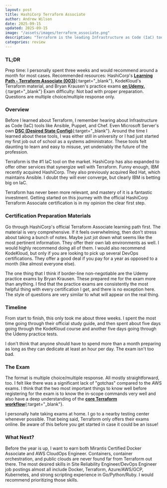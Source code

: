 ```yaml
---
layout: post
title: HashiCorp Terraform Associate
author: Andrew Wilson
date: 2025-09-15
updated: 2025-09-15
image: "/assets/images/terraform_associate.png"
description: "Terraform is the leading Infrastructure as Code (IaC) tool today. This certification sets a strong foundation for understanding how Terraform and IaC works, how to use it effectively and securely, and how to troubleshoot."
categories: review
---
```

### TL;DR
Prep time: I personally spent three weeks and would recommend around a month for most cases.
Recommended resources: HashiCorp's [**Learning Path - Terraform Associate (003)**](https://developer.hashicorp.com/terraform/tutorials/certification-003/associate-study-003){:target="_blank"}, KodeKloud's Terraform material, and Bryan Krausen's practice exams [**on Udemy.**](https://www.udemy.com/course/terraform-associate-practice-exam){:target="_blank"}
Exam difficulty: Not bad with proper preparation. Questions are multiple choice/multiple response only.

### Overview
Before I learned about Terraform, I remember hearing about Infrastructure as Code (IaC) tools like Ansible, Puppet, and Chef. Even Microsoft Server's own [**DSC (Desired State Config)**](https://learn.microsoft.com/en-us/powershell/dsc/overview?view=dsc-3.0){:target="_blank"}. Around the time I learned about these tools, I was either still in university or I had just started my first job out of school as a systems administrator. These tools felt daunting to learn and easy to misuse, yet undeniably the future of the profession. 

Terraform is the #1 IaC tool on the market. HashiCorp has also expanded to offer other services that synergize well with Terraform. Funny enough, IBM recently acquired HashiCorp. They also previously acquired Red Hat, which maintains Ansible. I doubt they will ever converge, but clearly IBM is betting big on IaC.

Terraform has never been more relevant, and mastery of it is a fantastic investment. Getting started on this journey with the official HashiCorp Terraform Associate certification is in my opinion the clear first step.

### Certification Preparation Materials
Go through HashiCorp's official Terraform Associate learning path first. The material is very comprehensive. If it feels overwhelming, then don't stress about taking a bunch of notes. Maybe just jot down what seems like the most pertinent information. They offer their own lab environments as well. I would highly recommend doing all of them. I would also recommend KodeKloud, but only if you are looking to pick up several DevOps certifications. They offer a good deal if you pay for a year as opposed to a month (like almost everyone else).  

The one thing that I think if border-line non-negotiable are the Udemy practice exams by Bryan Krausen. These prepared me for the exam more than anything. I find that the practice exams are consistently the most helpful thing with every certification I get, and there is no exception here. The style of questions are very similar to what will appear on the real thing.

### Timeline
From start to finish, this only took me about three weeks. I spent the most time going through their official study guide, and then spent about five days going through the KodeKloud course and another five days going through the Udemy practice tests.

I don't think that anyone should have to spend more than a month preparing as long as they can dedicate at least an hour per day. The exam isn't too bad.

### The Exam
The format is multiple choice/multiple response. All mostly straightforward, too. I felt like there was a significant lack of "gotchas" compared to the AWS exams. I think that the two most important things to know well before registering for the exam is to know the in-scope commands very well and also have a deep understanding of the [**core Terraform workflow**](https://developer.hashicorp.com/terraform/intro/core-workflow){:target="_blank"}.

I personally hate taking exams at home. I go to a nearby testing center whenever possible. That being said, Terraform only offers their exams online. Be aware of this before you get started in case it could be an issue!

### What Next?
Before the year is up, I want to earn both Mirantis Certified Docker Associate and AWS CloudOps Engineer. Containers, container orchestration, and public clouds are never found far from Terraform out there. The most desired skills in Site Reliability Engineer/DevOps Engineer job postings almost all include Docker, Terraform, Azure/AWS/GCP, Kubernetes, and strong scripting experience in Go/Python/Ruby. I would recommend prioritizing those skills. 